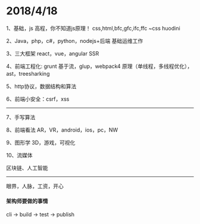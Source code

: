# 2018/4/18

1、基础，js 高程，你不知道js原理！ css,html,bfc,gfc,ifc,ffc ~css huodini

2、Java，php，c#，python，nodejs+后端  基础运维工作

3、三大框架 react，vue，angular   SSR

4、前端工程化: grunt 基于流，glup，webpack4 原理（单线程，多线程优化），ast，treesharking

5、http协议，数据结构和算法

6、前端小安全：csrf，xss

--------

7、手写算法

8、前端看法 AR，VR，android，ios，pc，NW

9、图形学 3D，游戏，可视化

10、流媒体

区块链、人工智能

--------

眼界，人脉，工资，开心


#### 架构师要做的事情
cli -> build -> test -> publish 


